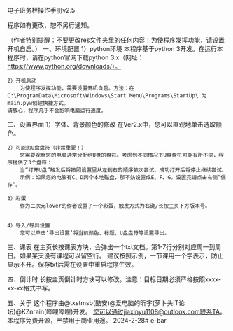 电子班务栏操作手册v2.5

程序如有更改，恕不另行通知。

（作者特别提醒：不要更改res文件夹里的任何内容！为使程序发挥功能，请设置开机自启。）
一、环境配置
    1）python环境
        本程序基于python 3开发。在运行本程序时，请在python官网下载python 3.x（网址：https://www.python.org/downloads/）。

    2）开机启动
        为使程序发挥功能，需要设置开机自启。方法：在C:\ProgramData\Microsoft\Windows\Start Menu\Programs\StartUp\ 为main.pyw创建快捷方式。
	请放心，程序几乎不会影响电脑运行速度。

二、设置界面
    1）字体、背景颜色的修改
        在Ver2.x中，您可以直观地单击选取颜色。

    2）可能的U盘盘符（非常重要！）
        您需要观察您的电脑通常分配给U盘的盘符。考虑到不同情况下U盘盘符可能有所不同，程序提供了3个盘符：
        当“打开U盘”触发后将按照设置里从左到右的顺序依次尝试。成功打开后将停止继续尝试。
        示例：如果您的电脑有C、D两个本地磁盘，那不妨设置成E、F、G。设置完请点击右侧“保存”。

    3）彩蛋
        作为二次元lover的作者设置了一个彩蛋，触发方式为右键/长按主页下方版本号。

    
    4）导入/导出设置
        您可以单击‘导出设置’将当前颜色、标题、U盘盘符等设置导出。

三、课表
    在主页长按课表方块，会弹出一个txt文档。第1-7行分别对应周一到周日。如果某天没有课程可以留空行。
    建议按照示例，一节课用一个字表示，防止显示不开。保存txt后需在设置中重启程序生效。

四、倒计时
    长按主页倒计时方块可以修改。注意：目标日期必须严格按照xxxx-xx-xx格式书写。


五、关于
    这个程序由@txstmsb(酷安)@爱电脑的昕宇(萝卜头IT论坛)@KZnrain(哔哩哔哩)开发。
    您可以通过jiaxinyu1108@outlook.com联系TA。
本程序免费开源，严禁用于商业用途。
2024-2-28# e-bar
